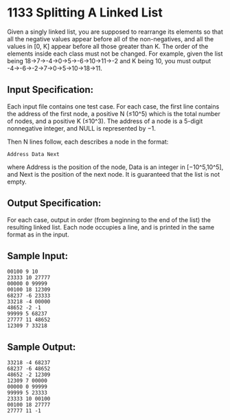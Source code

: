 # 1133 Splitting A Linked List
Given a singly linked list, you are supposed to rearrange its elements so that all the negative values appear before all of the non-negatives, and all the values in [0, K] appear before all those greater than K. The order of the elements inside each class must not be changed. For example, given the list being 18→7→-4→0→5→-6→10→11→-2 and K being 10, you must output -4→-6→-2→7→0→5→10→18→11.

## Input Specification:
Each input file contains one test case. For each case, the first line contains the address of the first node, a positive N (≤10^5) which is the total number of nodes, and a positive K (≤10^3). The address of a node is a 5-digit nonnegative integer, and NULL is represented by −1.

Then N lines follow, each describes a node in the format:

    Address Data Next

where Address is the position of the node, Data is an integer in [−10^5,10^5], and Next is the position of the next node. It is guaranteed that the list is not empty.

## Output Specification:
For each case, output in order (from beginning to the end of the list) the resulting linked list. Each node occupies a line, and is printed in the same format as in the input.

## Sample Input:
    00100 9 10
    23333 10 27777
    00000 0 99999
    00100 18 12309
    68237 -6 23333
    33218 -4 00000
    48652 -2 -1
    99999 5 68237
    27777 11 48652
    12309 7 33218

## Sample Output:
    33218 -4 68237
    68237 -6 48652
    48652 -2 12309
    12309 7 00000
    00000 0 99999
    99999 5 23333
    23333 10 00100
    00100 18 27777
    27777 11 -1